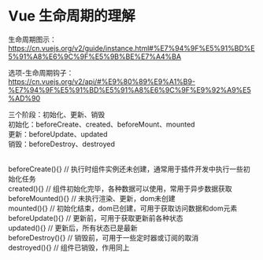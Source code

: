  <h1>Vue 生命周期的理解</h1>
 
生命周期图示：
https://cn.vuejs.org/v2/guide/instance.html#%E7%94%9F%E5%91%BD%E5%91%A8%E6%9C%9F%E5%9B%BE%E7%A4%BA

选项-生命周期钩子：
https://cn.vuejs.org/v2/api/#%E9%80%89%E9%A1%B9-%E7%94%9F%E5%91%BD%E5%91%A8%E6%9C%9F%E9%92%A9%E5%AD%90


三个阶段：初始化、更新、销毁<br>
初始化：beforeCreate、created、beforeMount、mounted<br>
更新：beforeUpdate、updated<br>
销毁：beforeDestroy、destroyed<br>

<br>
beforeCreate(){} // 执行时组件实例还未创建，通常用于插件开发中执行一些初始化任务<br>
created(){} // 组件初始化完毕，各种数据可以使用，常用于异步数据获取<br>
beforeMounted(){} // 未执行渲染、更新，dom未创建<br>
mounted(){} // 初始化结束，dom已创建，可用于获取访问数据和dom元素<br>
beforeUpdate(){} // 更新前，可用于获取更新前各种状态<br>
updated(){} // 更新后，所有状态已是最新<br>
beforeDestroy(){} // 销毁前，可用于一些定时器或订阅的取消<br>
destroyed(){} // 组件已销毁，作用同上<br>
